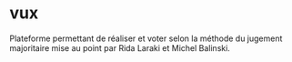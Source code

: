 # vux
Plateforme permettant de réaliser et voter selon la méthode du jugement majoritaire mise au point par Rida Laraki et Michel Balinski.
